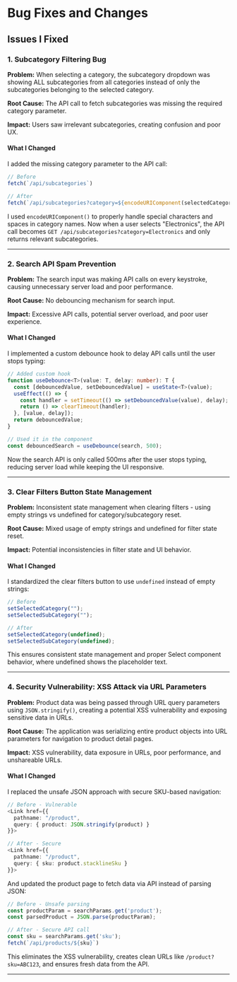 # Bug Fixes and Changes

## Issues I Fixed

### 1. Subcategory Filtering Bug

**Problem:** When selecting a category, the subcategory dropdown was showing ALL subcategories from all categories instead of only the subcategories belonging to the selected category.

**Root Cause:** The API call to fetch subcategories was missing the required category parameter.

**Impact:** Users saw irrelevant subcategories, creating confusion and poor UX.

#### What I Changed
I added the missing category parameter to the API call:

```typescript
// Before
fetch(`/api/subcategories`)

// After  
fetch(`/api/subcategories?category=${encodeURIComponent(selectedCategory)}`)
```

I used `encodeURIComponent()` to properly handle special characters and spaces in category names. Now when a user selects "Electronics", the API call becomes `GET /api/subcategories?category=Electronics` and only returns relevant subcategories.

---

### 2. Search API Spam Prevention

**Problem:** The search input was making API calls on every keystroke, causing unnecessary server load and poor performance.

**Root Cause:** No debouncing mechanism for search input.

**Impact:** Excessive API calls, potential server overload, and poor user experience.

#### What I Changed
I implemented a custom debounce hook to delay API calls until the user stops typing:

```typescript
// Added custom hook
function useDebounce<T>(value: T, delay: number): T {
  const [debouncedValue, setDebouncedValue] = useState<T>(value);
  useEffect(() => {
    const handler = setTimeout(() => setDebouncedValue(value), delay);
    return () => clearTimeout(handler);
  }, [value, delay]);
  return debouncedValue;
}

// Used it in the component
const debouncedSearch = useDebounce(search, 500);
```

Now the search API is only called 500ms after the user stops typing, reducing server load while keeping the UI responsive.

---

### 3. Clear Filters Button State Management

**Problem:** Inconsistent state management when clearing filters - using empty strings vs undefined for category/subcategory reset.

**Root Cause:** Mixed usage of empty strings and undefined for filter state reset.

**Impact:** Potential inconsistencies in filter state and UI behavior.

#### What I Changed
I standardized the clear filters button to use `undefined` instead of empty strings:

```typescript
// Before
setSelectedCategory("");
setSelectedSubCategory("");

// After
setSelectedCategory(undefined);
setSelectedSubCategory(undefined);
```

This ensures consistent state management and proper Select component behavior, where undefined shows the placeholder text.

---

### 4. Security Vulnerability: XSS Attack via URL Parameters

**Problem:** Product data was being passed through URL query parameters using `JSON.stringify()`, creating a potential XSS vulnerability and exposing sensitive data in URLs.

**Root Cause:** The application was serializing entire product objects into URL parameters for navigation to product detail pages.

**Impact:** XSS vulnerability, data exposure in URLs, poor performance, and unshareable URLs.

#### What I Changed
I replaced the unsafe JSON approach with secure SKU-based navigation:

```typescript
// Before - Vulnerable
<Link href={{
  pathname: "/product",
  query: { product: JSON.stringify(product) }
}}>

// After - Secure
<Link href={{
  pathname: "/product", 
  query: { sku: product.stacklineSku }
}}>
```

And updated the product page to fetch data via API instead of parsing JSON:

```typescript
// Before - Unsafe parsing
const productParam = searchParams.get('product');
const parsedProduct = JSON.parse(productParam);

// After - Secure API call
const sku = searchParams.get('sku');
fetch(`/api/products/${sku}`)
```

This eliminates the XSS vulnerability, creates clean URLs like `/product?sku=ABC123`, and ensures fresh data from the API.

---
